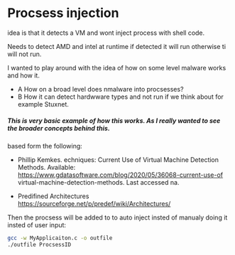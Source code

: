# Procsess injection
idea is that it detects a VM and wont inject process with shell code. 


Needs to detect AMD and intel at runtime if detected it will run otherwise ti will not run. 

I wanted to play around with the idea of how on some level malware works and how it. 
- A How on a broad level does nmalware into procsesses?
- B How it can detect hardwware types and not run if we think about for example Stuxnet.

##### This is very basic example of how this works. As I really wanted to see the broader concepts behind this. 

based form the following:





- Phillip Kemkes.  echniques: Current Use of Virtual Machine Detection Methods. Available: https://www.gdatasoftware.com/blog/2020/05/36068-current-use-of virtual-machine-detection-methods. Last accessed na.

- Predifined Architectures https://sourceforge.net/p/predef/wiki/Architectures/ 

Then the procsess will be added to to auto inject insted of manualy doing it insted of user input:

```bash
gcc -w MyApplicaiton.c -o outfile 
./outfile ProcsessID
````
